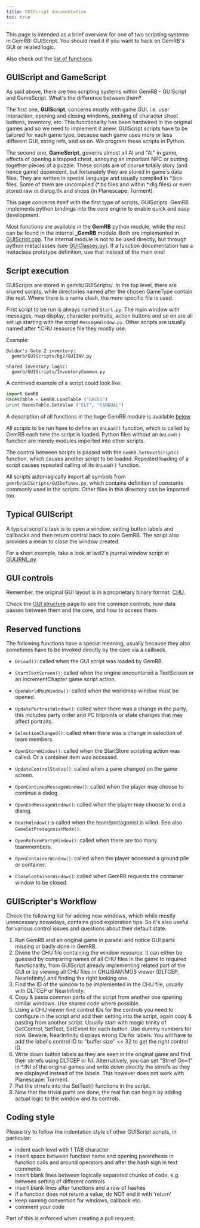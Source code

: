 ```yaml
---
title: GUIScript documentation
toc: true
---
```


This page is intended as a brief overview for one of two scripting
systems in GemRB: GUIScript. You should read it if you want to hack on
GemRB's GUI or related logic.
  
Also check out the [list of functions](Functions.md).

## GUIScript and GameScript

As said above, there are two scripting systems within GemRB - GUIScript
and GameScript. What's the difference between them?

The first one, **GUIScript**, concerns mostly with game GUI, i.e. user
interaction, opening and closing windows, pushing of character sheet
buttons, inventory, etc. This functionality has been hardwired in the
original games and so we need to implement it anew. GUIScript scripts
have to be tailored for each game type, because each game uses more or
less different GUI, string refs, and so on. We program these scripts in
Python.

The second one, **GameScript**, governs almost all AI and "AI" in game,
effects of opening a trapped chest, annoying an important NPC or putting
together pieces of a puzzle. These scripts are of course totally story
(and hence game) dependent, but fortunately they are stored in game's data
files. They are written in special language and usually compiled in
\*.bcs files. Some of them are uncompiled (\*.bs files and within \*.dlg
files) or even stored raw in dialog.tlk and shops (in Planescape: Torment).

This page concerns itself with the first type of scripts, GUIScripts. GemRB
implements python bindings into the core engine to enable quick and easy
development.

Most functions are available in the **GemRB** python module, while the rest can be
found in the internal **_GemRB** module. Both are implemented in 
[GUIScript.cpp](https://github.com/gemrb/gemrb/tree/master/gemrb/plugins/GUIScript).
The internal module is not to be used directly, but through python metaclasses (see
[GUIClasses.py](https://github.com/gemrb/gemrb/blob/master/gemrb/GUIScripts/GUIClasses.py)).
If a function documentation has a metaclass prototype definition, use that instead of
the main one!

## Script execution

GUIScripts are stored in gemrb/GUIScripts/. In the top level, there are
shared scripts, while directories named after the chosen GameType
contain the rest. Where there is a name clash, the more specific file
is used.

First script to be run is always named `Start.py`. The main window with
messages, map display, character portraits, action buttons and so on are
all set up starting with the script `MessageWindow.py`. Other scripts
are usually named after \*.CHU resource file they mostly use.

Example:
``` 
Baldur's Gate 2 inventory:
  gemrb/GUIScripts/bg2/GUIINV.py

Shared inventory logic:
  gemrb/GUIScripts/InventoryCommon.py
```

A contrived example of a script could look like:
```python
import GemRB
RacesTable = GemRB.LoadTable ("RACES")
print RacesTable.GetValue ("ELF", "CANDUAL")
```

A description of all functions in the huge GemRB module is available
[below](#list-of-functions).

All scripts to be run have to define an `OnLoad()` function, which is
called by GemRB each time the script is loaded. Python files without
an `OnLoad()` function are merely modules imported into other scripts.

The control between scripts is passed with the `GemRB.SetNextScript()`
function, which causes another script to be loaded. Repeated loading of
a script causes repeated calling of its `OnLoad()` function.

All scripts automagically import all symbols from
`gemrb/GUIScripts/GUIDefines.py`, which contains definition of constants
commonly used in the scripts. Other files in this directory can be
imported too.

## Typical GUIScript

A typical script's task is to open a window, setting button labels and
callbacks and then return control back to core GemRB. The script also
provides a mean to close the window created.

For a short example, take a look at iwd2's journal window script at
[GUIJRNL.py](https://github.com/gemrb/gemrb/blob/master/gemrb/GUIScripts/iwd2/GUIJRNL.py).

## GUI controls

Remember, the original GUI layout is in a proprietary binary format: 
[CHU](https://gibberlings3.github.io/iesdp/file_formats/ie_formats/chu_v1.htm). 

Check the [GUI structure](GUI-structure.md) page to see the common controls,
how data passes between them and the core, and how to access them.

## Reserved functions

The following functions have a special meaning, usually because they also
sometimes have to be invoked directly by the core via a callback.

- `OnLoad()`: called when the GUI script was loaded by GemRB.

- `StartTextScreen()`: called when the engine encountered a TextScreen or an
IncrementChapter game script action.

- `OpenWorldMapWindow()`: called when the worldmap window must be opened.

- `UpdatePortraitWindow()`: called when there was a change in the party, this
includes party order and PC hitpoints or state changes that may affect
portraits.

- `SelectionChanged()`: called when there was a change in selection of team
members.

- `OpenStoreWindow()`: called when the StartStore scripting action was called.
Or a container item was accessed.

- `UpdateControlStatus()`: called when a pane changed on the game screen.

- `OpenContinueMessageWindow()`: called when the player may choose to continue a dialog.

- `OpenEndMessageWindow()`: called when the player may choose to end a dialog.

- `DeathWindow()`:s called when the team/protagonist is killed. See also
`GameSetProtagonistMode()`.

- `OpenReformPartyWindow()`: called when there are too many teammembers.

- `OpenContainerWindow()`: called when the player accessed a ground pile or
container.

- `CloseContainerWindow()`: called when GemRB requests the container window to be
closed.


## GUIScripter's Workflow

Check the following list for adding new windows, which while mostly
unnecessary nowadays, contains good exploration tips. So it's also useful for
various control issues and questions about their default state.

1.  Run GemRB and an original game in parallel and notice GUI parts
    missing or badly done in GemRB.
2.  Divine the CHU file containing the window resource. It can either be
    guessed by comparing names of all CHU files in the game to required
    functionality, from GUIScript already implementing related part of
    the GUI or by viewing all CHU files in CHU/BAM/MOS viewer (DLTCEP,
    NearInfinity) and finding the right looking one.
3.  Find the ID of the window to be implemented in the CHU file, usually
    with DLTCEP or NearInfinity.
4.  Copy & paste common parts of the script from another one opening
    similar windows. Use shared code where possible.
5.  Using a CHU viewer find control IDs for the controls you need to
    configure in the script and add their setting into the script, again
    copy & pasting from another script. Usually start with magic trinity
    of GetControl, SetText, SetEvent for each button. Use dummy numbers
    for now. Beware, NearInfinity displays wrong IDs for labels. You
    will have to add the label's control ID to "buffer size" \<\< 32 to
    get the right control ID.
6.  Write down button labels as they are seen in the original game and
    find their strrefs using DLTCEP or NI. Alternatively, you can set
    "Strref On=1" in \*.INI of the original games and write down
    directly the strrefs as they are displayed instead of the labels.
    This however does not work with Planescape: Torment.
7.  Put the strrefs into the SetText() functions in the script.
8.  Now that the trivial parts are done, the real fun can begin by adding
    actual logic to the window and its controls.

## Coding style

Please try to follow the indentation style of other GUIScript scripts,
in particular:

  - indent each level with 1 TAB character
  - insert space between function name and opening parenthesis in
    function calls and around operators and after the hash sign in text
    comments
  - insert blank lines between logically separated chunks of code, e.g.
    between setting of different controls
  - insert blank lines after functions and a row of hashes
  - if a function does not return a value, do NOT end it with 'return'
  - keep naming convention for windows, callback etc.
  - comment your code

Part of this is enforced when creating a pull request.
